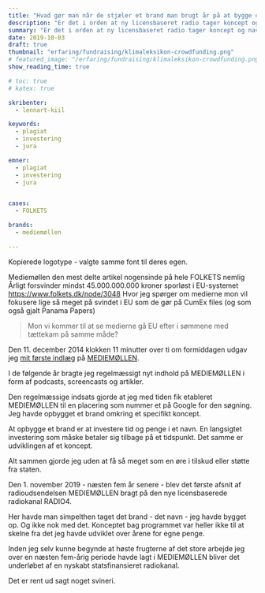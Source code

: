 ```yaml
---
title: "Hvad gør man når de stjæler et brand man brugt år på at bygge op?"
description: "Er det i orden at ny licensbaseret radio tager koncept og navn fra etableret medie uden at spørge"
summary: "Er det i orden at ny licensbaseret radio tager koncept og navn fra etableret medie uden at spørge"
date: 2019-10-03
draft: true
thumbnail: "erfaring/fundraising/klimaleksikon-crowdfunding.png"
# featured_image: "/erfaring/fundraising/klimaleksikon-crowdfunding.png"
show_reading_time: true

# toc: true
# katex: true

skribenter:
  - lennart-kiil

keywords:
  - plagiat
  - investering
  - jura

emner:
  - plagiat
  - investering
  - jura


cases:
  - FOLKETS

brands:
  - mediemøllen

---
```


Kopierede logotype - valgte samme font til deres egen.

Mediemøllen den mest delte artikel nogensinde på hele FOLKETS nemlig Årligt forsvinder mindst 45.000.000.000 kroner sporløst i EU-systemet https://www.folkets.dk/node/3048 Hvor jeg spørger om medierne mon vil fokusere lige så meget på svindet i EU som de gør på CumEx files (og som også gjalt Panama Papers)

> Mon vi kommer til at se medierne gå EU efter i sømmene med tættekam på samme måde?

Den 11. december 2014 klokken 11 minutter over ti om formiddagen udgav jeg [mit første indlæg](https://www.folkets.dk/node/491) på [MEDIEMØLLEN](https://www.folkets.dk/brands/mediem%C3%B8llen).

I de følgende år bragte jeg regelmæssigt nyt indhold på MEDIEMØLLEN i form af podcasts, screencasts og artikler.

Den regelmæssige indsats gjorde at jeg med tiden fik etableret MEDIEMØLLEN til en placering som nummer et på Google for den søgning. Jeg havde opbygget et brand omkring et specifikt koncept.

At opbygge et brand er at investere tid og penge i et navn. En langsigtet investering som måske betaler sig tilbage på et tidspunkt. Det samme er udviklingen af et koncept.

Alt sammen gjorde jeg uden at få så meget som en øre i tilskud eller støtte fra staten.

Den 1. november 2019 - næsten fem år senere - blev det første afsnit af radioudsendelsen MEDIEMØLLEN bragt på den nye licensbaserede radiokanal RADIO4.

Her havde man simpelthen taget det brand - det navn - jeg havde bygget op. Og ikke nok med det. Konceptet bag programmet var heller ikke til at skelne fra det jeg havde udviklet over årene for egne penge.

Inden jeg selv kunne begynde at høste frugterne af det store arbejde jeg over en næsten fem-årig periode havde lagt i MEDIEMØLLEN bliver det underløbet af en nyskabt statsfinansieret radiokanal.

Det er rent ud sagt noget svineri.
